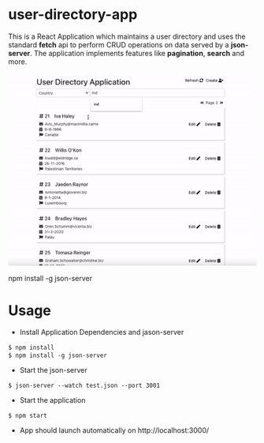 # user-directory-app
This is a React Application which maintains a user directory and uses the standard **fetch** api to perform CRUD operations on data served by a **json-server**. The application implements features like **pagination**, **search** and more. 

![app-demo](app-demo.gif)

npm install -g json-server

# Usage

* Install Application Dependencies and jason-server
```
$ npm install
$ npm install -g json-server
```
* Start the json-server
```
$ json-server --watch test.json --port 3001 
```
* Start the application
```
$ npm start
```
* App should launch automatically on http://localhost:3000/
